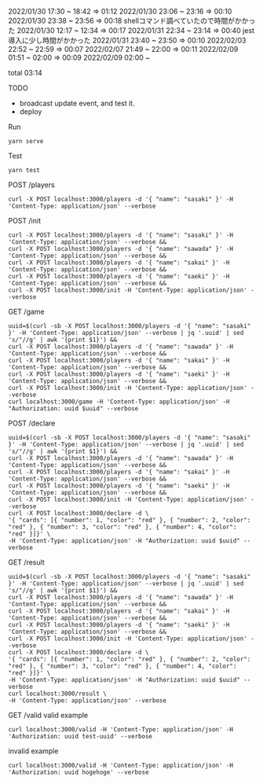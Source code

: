 2022/01/30 17:30 ~ 18:42 => 01:12
2022/01/30 23:06 ~ 23:16 => 00:10
2022/01/30 23:38 ~ 23:56 => 00:18 shellコマンド調べていたので時間がかかった
2022/01/30 12:17 ~ 12:34 => 00:17
2022/01/31 22:34 ~ 23:14 => 00:40 jest導入に少し時間がかかった
2022/01/31 23:40 ~ 23:50 => 00:10 
2022/02/03 22:52 ~ 22:59 => 00:07
2022/02/07 21:49 ~ 22:00 => 00:11
2022/02/09 01:51 ~ 02:00 => 00:09
2022/02/09 02:00 ~ 

total 03:14

TODO  
- broadcast update event, and test it.
- deploy

Run
```
yarn serve
```

Test
```
yarn test
```


POST /players
```
curl -X POST localhost:3000/players -d '{ "name": "sasaki" }' -H 'Content-Type: application/json' --verbose
```

POST /init
```
curl -X POST localhost:3000/players -d '{ "name": "sasaki" }' -H 'Content-Type: application/json' --verbose &&
curl -X POST localhost:3000/players -d '{ "name": "sawada" }' -H 'Content-Type: application/json' --verbose &&
curl -X POST localhost:3000/players -d '{ "name": "sakai" }' -H 'Content-Type: application/json' --verbose &&
curl -X POST localhost:3000/players -d '{ "name": "saeki" }' -H 'Content-Type: application/json' --verbose &&
curl -X POST localhost:3000/init -H 'Content-Type: application/json' --verbose
```

GET /game
```
uuid=$(curl -sb -X POST localhost:3000/players -d '{ "name": "sasaki" }' -H 'Content-Type: application/json' --verbose | jq '.uuid' | sed 's/"//g' | awk '{print $1}') &&
curl -X POST localhost:3000/players -d '{ "name": "sawada" }' -H 'Content-Type: application/json' --verbose &&
curl -X POST localhost:3000/players -d '{ "name": "sakai" }' -H 'Content-Type: application/json' --verbose &&
curl -X POST localhost:3000/players -d '{ "name": "saeki" }' -H 'Content-Type: application/json' --verbose &&
curl -X POST localhost:3000/init -H 'Content-Type: application/json' --verbose
curl localhost:3000/game -H 'Content-Type: application/json' -H "Authorization: uuid $uuid" --verbose
```

POST /declare
```
uuid=$(curl -sb -X POST localhost:3000/players -d '{ "name": "sasaki" }' -H 'Content-Type: application/json' --verbose | jq '.uuid' | sed 's/"//g' | awk '{print $1}') &&
curl -X POST localhost:3000/players -d '{ "name": "sawada" }' -H 'Content-Type: application/json' --verbose &&
curl -X POST localhost:3000/players -d '{ "name": "sakai" }' -H 'Content-Type: application/json' --verbose &&
curl -X POST localhost:3000/players -d '{ "name": "saeki" }' -H 'Content-Type: application/json' --verbose &&
curl -X POST localhost:3000/init -H 'Content-Type: application/json' --verbose
curl -X POST localhost:3000/declare -d \
'{ "cards": [{ "number": 1, "color": "red" }, { "number": 2, "color": "red" }, { "number": 3, "color": "red" }, { "number": 4, "color": "red" }]}' \
-H 'Content-Type: application/json' -H "Authorization: uuid $uuid" --verbose
```

GET /result
```
uuid=$(curl -sb -X POST localhost:3000/players -d '{ "name": "sasaki" }' -H 'Content-Type: application/json' --verbose | jq '.uuid' | sed 's/"//g' | awk '{print $1}') &&
curl -X POST localhost:3000/players -d '{ "name": "sawada" }' -H 'Content-Type: application/json' --verbose &&
curl -X POST localhost:3000/players -d '{ "name": "sakai" }' -H 'Content-Type: application/json' --verbose &&
curl -X POST localhost:3000/players -d '{ "name": "saeki" }' -H 'Content-Type: application/json' --verbose &&
curl -X POST localhost:3000/init -H 'Content-Type: application/json' --verbose
curl -X POST localhost:3000/declare -d \
'{ "cards": [{ "number": 1, "color": "red" }, { "number": 2, "color": "red" }, { "number": 3, "color": "red" }, { "number": 4, "color": "red" }]}' \
-H 'Content-Type: application/json' -H "Authorization: uuid $uuid" --verbose
curl localhost:3000/result \
-H 'Content-Type: application/json' --verbose
```

GET /valid
valid example
```
curl localhost:3000/valid -H 'Content-Type: application/json' -H 'Authorization: uuid test-uuid' --verbose
```
invalid example
```
curl localhost:3000/valid -H 'Content-Type: application/json' -H 'Authorization: uuid hogehoge' --verbose
```